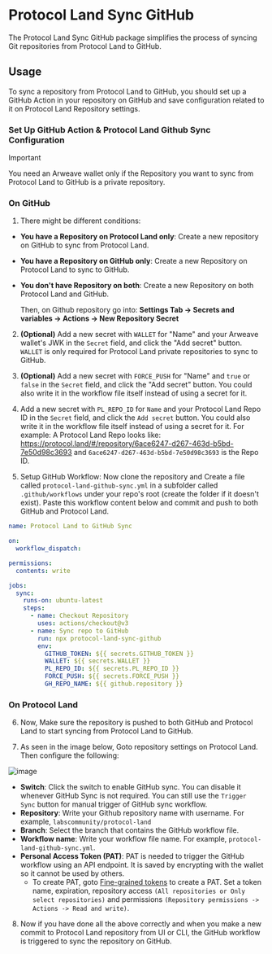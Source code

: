 # Protocol Land Sync GitHub

The Protocol Land Sync GitHub package simplifies the process of syncing Git repositories from Protocol Land to GitHub.

## Usage

To sync a repository from Protocol Land to GitHub, you should set up a GitHub Action in your repository on GitHub and save configuration related to it on Protocol Land Repository settings.

### Set Up GitHub Action & Protocol Land Github Sync Configuration

> [!IMPORTANT]
>
> You need an Arweave wallet only if the Repository you want to sync from Protocol Land to GitHub is a private repository.

### On GitHub

1. There might be different conditions:

- **You have a Repository on Protocol Land only**: Create a new repository on GitHub to sync from Protocol Land.
- **You have a Repository on GitHub only**: Create a new Repository on Protocol Land to sync to GitHub.
- **You don't have Repository on both**: Create a new Repository on both Protocol Land and GitHub.

  Then, on Github repository go into: **Settings Tab -> Secrets and variables -> Actions -> New Repository Secret**

2. **(Optional)** Add a new secret with `WALLET` for "Name" and your Arweave wallet's JWK in the `Secret` field, and click the "Add secret" button. `WALLET` is only required for Protocol Land private repositories to sync to GitHub.

3. **(Optional)** Add a new secret with `FORCE_PUSH` for "Name" and `true` or `false` in the `Secret` field, and click the "Add secret" button. You could also write it in the workflow file itself instead of using a secret for it.

4. Add a new secret with `PL_REPO_ID` for `Name` and your Protocol Land Repo ID in the `Secret` field, and click the `Add secret` button. You could also write it in the workflow file itself instead of using a secret for it. For example: A Protocol Land Repo looks like: <https://protocol.land/#/repository/6ace6247-d267-463d-b5bd-7e50d98c3693> and `6ace6247-d267-463d-b5bd-7e50d98c3693` is the Repo ID.

5. Setup GitHub Workflow: Now clone the repository and Create a file called `protocol-land-github-sync.yml` in a subfolder called `.github/workflows` under your repo's root (create the folder if it doesn't exist). Paste this workflow content below and commit and push to both GitHub and Protocol Land.

```yaml
name: Protocol Land to GitHub Sync

on:
  workflow_dispatch:

permissions:
  contents: write

jobs:
  sync:
    runs-on: ubuntu-latest
    steps:
      - name: Checkout Repository
        uses: actions/checkout@v3
      - name: Sync repo to GitHub
        run: npx protocol-land-sync-github
        env:
          GITHUB_TOKEN: ${{ secrets.GITHUB_TOKEN }}
          WALLET: ${{ secrets.WALLET }}
          PL_REPO_ID: ${{ secrets.PL_REPO_ID }}
          FORCE_PUSH: ${{ secrets.FORCE_PUSH }}
          GH_REPO_NAME: ${{ github.repository }}

```

### On Protocol Land

6. Now, Make sure the repository is pushed to both GitHub and Protocol Land to start syncing from Protocol Land to GitHub.

7. As seen in the image below, Goto repository settings on Protocol Land. Then configure the following:

![image](https://github.com/pawanpaudel93/protocol-land-sync-github/assets/11836100/65483d12-eb1b-4453-b584-55709dce8562)

- **Switch**: Click the switch to enable GitHub sync. You can disable it whenever GitHub Sync is not required. You can still use the `Trigger Sync` button for manual trigger of GitHub sync workflow.
- **Repository**: Write your Github repository name with username. For example, `labscommunity/protocol-land`
- **Branch**: Select the branch that contains the GitHub workflow file.
- **Workflow name**: Write your workflow file name. For example, `protocol-land-github-sync.yml`.
- **Personal Access Token (PAT)**: PAT is needed to trigger the GitHub workflow using an API endpoint. It is saved by encrypting with the wallet so it cannot be used by others.
  - To create PAT, goto [Fine-grained tokens](https://github.com/settings/tokens?type=beta) to create a PAT. Set a token name, expiration, repository access `(All repositories or Only select repositories)` and permissions `(Repository permissions -> Actions -> Read and write)`.

8. Now if you have done all the above correctly and when you make a new commit to Protocol Land repository from UI or CLI, the GitHub workflow is triggered to sync the repository on GitHub.
